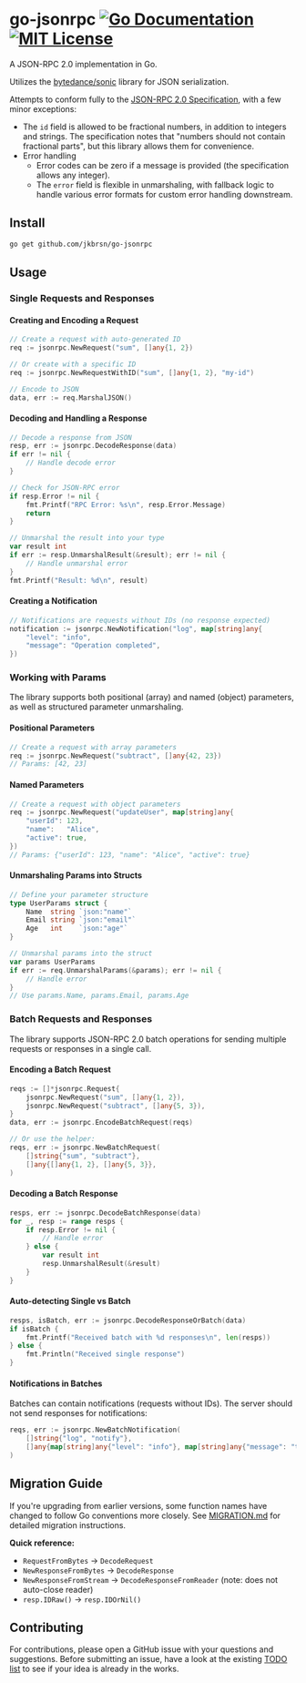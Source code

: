 # go-jsonrpc [![Go Documentation](http://img.shields.io/badge/go-documentation-blue.svg?style=flat-square)][godocs] [![MIT License](http://img.shields.io/badge/license-MIT-blue.svg?style=flat-square)][license]

[godocs]: http://godoc.org/github.com/jkbrsn/go-jsonrpc
[license]: /LICENSE

A JSON-RPC 2.0 implementation in Go.

Utilizes the [bytedance/sonic](https://github.com/bytedance/sonic) library for JSON serialization.

Attempts to conform fully to the [JSON-RPC 2.0 Specification](https://www.jsonrpc.org/specification), with a few minor exceptions:

- The `id` field is allowed to be fractional numbers, in addition to integers and strings. The specification notes that "numbers should not contain fractional parts", but this library allows them for convenience.
- Error handling
  - Error codes can be zero if a message is provided (the specification allows any integer).
  - The `error` field is flexible in unmarshaling, with fallback logic to handle various error formats for custom error handling downstream.


## Install

```bash
go get github.com/jkbrsn/go-jsonrpc
```

## Usage

### Single Requests and Responses

#### Creating and Encoding a Request

```go
// Create a request with auto-generated ID
req := jsonrpc.NewRequest("sum", []any{1, 2})

// Or create with a specific ID
req := jsonrpc.NewRequestWithID("sum", []any{1, 2}, "my-id")

// Encode to JSON
data, err := req.MarshalJSON()
```

#### Decoding and Handling a Response

```go
// Decode a response from JSON
resp, err := jsonrpc.DecodeResponse(data)
if err != nil {
    // Handle decode error
}

// Check for JSON-RPC error
if resp.Error != nil {
    fmt.Printf("RPC Error: %s\n", resp.Error.Message)
    return
}

// Unmarshal the result into your type
var result int
if err := resp.UnmarshalResult(&result); err != nil {
    // Handle unmarshal error
}
fmt.Printf("Result: %d\n", result)
```

#### Creating a Notification

```go
// Notifications are requests without IDs (no response expected)
notification := jsonrpc.NewNotification("log", map[string]any{
    "level": "info",
    "message": "Operation completed",
})
```

### Working with Params

The library supports both positional (array) and named (object) parameters, as well as structured parameter unmarshaling.

#### Positional Parameters

```go
// Create a request with array parameters
req := jsonrpc.NewRequest("subtract", []any{42, 23})
// Params: [42, 23]
```

#### Named Parameters

```go
// Create a request with object parameters
req := jsonrpc.NewRequest("updateUser", map[string]any{
    "userId": 123,
    "name":   "Alice",
    "active": true,
})
// Params: {"userId": 123, "name": "Alice", "active": true}
```

#### Unmarshaling Params into Structs

```go
// Define your parameter structure
type UserParams struct {
    Name  string `json:"name"`
    Email string `json:"email"`
    Age   int    `json:"age"`
}

// Unmarshal params into the struct
var params UserParams
if err := req.UnmarshalParams(&params); err != nil {
    // Handle error
}
// Use params.Name, params.Email, params.Age
```

### Batch Requests and Responses

The library supports JSON-RPC 2.0 batch operations for sending multiple requests or responses in a single call.

#### Encoding a Batch Request

```go
reqs := []*jsonrpc.Request{
    jsonrpc.NewRequest("sum", []any{1, 2}),
    jsonrpc.NewRequest("subtract", []any{5, 3}),
}
data, err := jsonrpc.EncodeBatchRequest(reqs)

// Or use the helper:
reqs, err := jsonrpc.NewBatchRequest(
    []string{"sum", "subtract"},
    []any{[]any{1, 2}, []any{5, 3}},
)
```

#### Decoding a Batch Response

```go
resps, err := jsonrpc.DecodeBatchResponse(data)
for _, resp := range resps {
    if resp.Error != nil {
        // Handle error
    } else {
        var result int
        resp.UnmarshalResult(&result)
    }
}
```

#### Auto-detecting Single vs Batch

```go
resps, isBatch, err := jsonrpc.DecodeResponseOrBatch(data)
if isBatch {
    fmt.Printf("Received batch with %d responses\n", len(resps))
} else {
    fmt.Println("Received single response")
}
```

#### Notifications in Batches

Batches can contain notifications (requests without IDs). The server should not send responses for notifications:

```go
reqs, err := jsonrpc.NewBatchNotification(
    []string{"log", "notify"},
    []any{map[string]any{"level": "info"}, map[string]any{"message": "test"}},
)
```

## Migration Guide

If you're upgrading from earlier versions, some function names have changed to follow Go conventions more closely. See [MIGRATION.md](MIGRATION.md) for detailed migration instructions.

**Quick reference:**
- `RequestFromBytes` → `DecodeRequest`
- `NewResponseFromBytes` → `DecodeResponse`
- `NewResponseFromStream` → `DecodeResponseFromReader` (note: does not auto-close reader)
- `resp.IDRaw()` → `resp.IDOrNil()`

## Contributing

For contributions, please open a GitHub issue with your questions and suggestions. Before submitting an issue, have a look at the existing [TODO list](TODO.md) to see if your idea is already in the works.